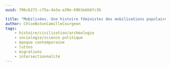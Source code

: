 ```yaml
---
uuid: 706cb271-c75a-4a3a-a39e-69b3ebbbfc3b

title: "Mobilisées. Une histoire féministes des mobilisations populaires de Fanny Gallot"
author: ChloeButonCamilleCourgeon
tags:
    - histoire/civilisation/archéologie
    - sociologie/science politique
    - époque contemporaine
    - luttes
    - migrations
    - intersectionnalité
---
```

